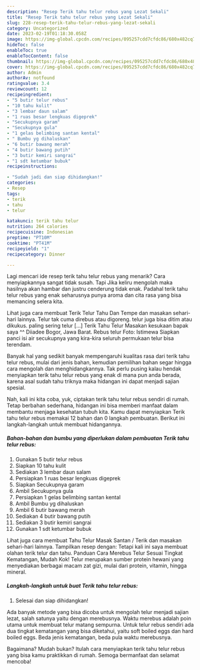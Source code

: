 ```yaml
---
description: "Resep Terik tahu telur rebus yang Lezat Sekali"
title: "Resep Terik tahu telur rebus yang Lezat Sekali"
slug: 228-resep-terik-tahu-telur-rebus-yang-lezat-sekali
category: Uncategorized
date: 2023-02-19T01:18:30.058Z
image: https://img-global.cpcdn.com/recipes/095257cdd7cfdc86/680x482cq70/terik-tahu-telur-rebus-foto-resep-utama.jpg
hideToc: false
enableToc: true
enableTocContent: false
thumbnail: https://img-global.cpcdn.com/recipes/095257cdd7cfdc86/680x482cq70/terik-tahu-telur-rebus-foto-resep-utama.jpg
cover: https://img-global.cpcdn.com/recipes/095257cdd7cfdc86/680x482cq70/terik-tahu-telur-rebus-foto-resep-utama.jpg
author: Admin
authorAv: notfound
ratingvalue: 3.4
reviewcount: 12
recipeingredient:
- "5 butir telur rebus"
- "10 tahu kulit"
- "3 lembar daun salam"
- "1 ruas besar lengkuas digeprek"
- "Secukupnya garam"
- "Secukupnya gula"
- "1 gelas belimbing santan kental"
- " Bumbu yg dihaluskan"
- "6 butir bawang merah"
- "4 butir bawang putih"
- "3 butir kemiri sangrai"
- "1 sdt ketumbar bubuk"
recipeinstructions:

- "Sudah jadi dan siap dihidangkan!"
categories:
- Resep
tags:
- terik
- tahu
- telur

katakunci: terik tahu telur 
nutrition: 264 calories
recipecuisine: Indonesian
preptime: "PT10M"
cooktime: "PT41M"
recipeyield: "1"
recipecategory: Dinner

---
```



Lagi mencari ide resep terik tahu telur rebus yang menarik? Cara menyiapkannya sangat tidak susah. Tapi Jika keliru mengolah maka hasilnya akan hambar dan justru cenderung tidak enak. Padahal terik tahu telur rebus yang enak seharusnya punya aroma dan cita rasa yang bisa memancing selera kita.


Lihat juga cara membuat Terik Telur Tahu Dan Tempe dan masakan sehari-hari lainnya. Telur tak cuma direbus atau digoreng. telur juga bisa ditim atau dikukus. paling sering telur […] Terik Tahu Telur Masakan kesukaan bapak saya ^^ Diiadee Bogor, Jawa Barat. Rebus telur Foto: Istimewa Siapkan panci isi air secukupnya yang kira-kira seluruh permukaan telur bisa terendam.

Banyak hal yang sedikit banyak mempengaruhi kualitas rasa dari terik tahu telur rebus, mulai dari jenis bahan, kemudian pemilihan bahan segar hingga cara mengolah dan menghidangkannya. Tak perlu pusing kalau hendak menyiapkan terik tahu telur rebus yang enak di mana pun anda berada, karena asal sudah tahu triknya maka hidangan ini dapat menjadi sajian spesial.


Nah, kali ini kita coba, yuk, ciptakan terik tahu telur rebus sendiri di rumah. Tetap berbahan sederhana, hidangan ini bisa memberi manfaat dalam membantu menjaga kesehatan tubuh kita. Kamu dapat menyiapkan Terik tahu telur rebus memakai 12 bahan dan 0 langkah pembuatan. Berikut ini langkah-langkah untuk membuat hidangannya.

<!--inarticleads1-->

##### Bahan-bahan dan bumbu yang diperlukan dalam pembuatan Terik tahu telur rebus:

1. Gunakan 5 butir telur rebus
1. Siapkan 10 tahu kulit
1. Sediakan 3 lembar daun salam
1. Persiapkan 1 ruas besar lengkuas digeprek
1. Siapkan Secukupnya garam
1. Ambil Secukupnya gula
1. Persiapkan 1 gelas belimbing santan kental
1. Ambil  Bumbu yg dihaluskan
1. Ambil 6 butir bawang merah
1. Sediakan 4 butir bawang putih
1. Sediakan 3 butir kemiri sangrai
1. Gunakan 1 sdt ketumbar bubuk


Lihat juga cara membuat Tahu Telur Masak Santan / Terik dan masakan sehari-hari lainnya. Tampilkan resep dengan: Tetapi kali ini saya membuat olahan terik telur dan tahu. Panduan Cara Merebus Telur Sesuai Tingkat Kematangan, Mudah Kok! Telur merupakan sumber protein hewani yang menyediakan berbagai macam zat gizi, mulai dari protein, vitamin, hingga mineral. 

<!--inarticleads2-->

##### Langkah-langkah untuk buat Terik tahu telur rebus:


1. Selesai dan siap dihidangkan!

Ada banyak metode yang bisa dicoba untuk mengolah telur menjadi sajian lezat, salah satunya yaitu dengan merebusnya. Waktu merebus adalah poin utama untuk membuat telur matang sempurna. Untuk telur rebus sendiri ada dua tingkat kematangan yang bisa diketahui, yaitu soft boiled eggs dan hard boiled eggs. Beda jenis kematangan, beda pula waktu merebusnya. 

Bagaimana? Mudah bukan? Itulah cara menyiapkan terik tahu telur rebus yang bisa kamu praktikkan di rumah. Semoga bermanfaat dan selamat mencoba!
